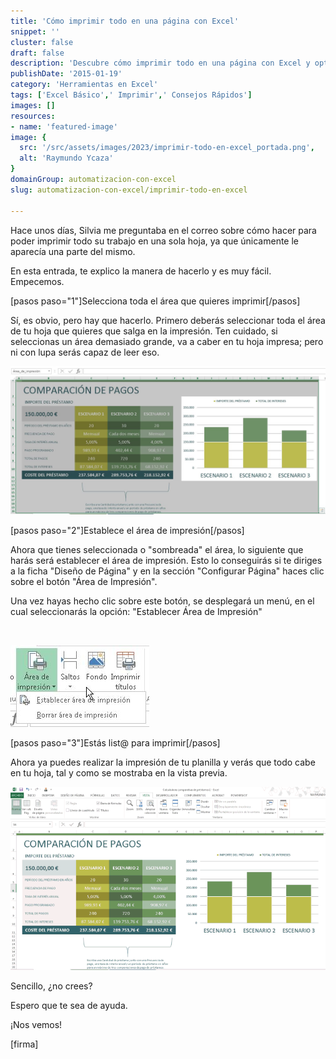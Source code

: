 ```yaml
---
title: 'Cómo imprimir todo en una página con Excel'
snippet: ''
cluster: false
draft: false 
description: 'Descubre cómo imprimir todo en una página con Excel y optimiza tus documentos.'
publishDate: '2015-01-19'
category: 'Herramientas en Excel'
tags: ['Excel Básico',' Imprimir',' Consejos Rápidos']
images: []
resources: 
- name: 'featured-image'
image: {
  src: '/src/assets/images/2023/imprimir-todo-en-excel_portada.png',
  alt: 'Raymundo Ycaza'
}
domainGroup: automatizacion-con-excel
slug: automatizacion-con-excel/imprimir-todo-en-excel

---
```


Hace unos días, Silvia me preguntaba en el correo sobre cómo hacer para poder imprimir todo su trabajo en una sola hoja, ya que únicamente le aparecía una parte del mismo.

En esta entrada, te explico la manera de hacerlo y es muy fácil. Empecemos.

\[pasos paso="1"\]Selecciona toda el área que quieres imprimir\[/pasos\]

Sí, es obvio, pero hay que hacerlo. Primero deberás seleccionar toda el área de tu hoja que quieres que salga en la impresión. Ten cuidado, si seleccionas un área demasiado grande, va a caber en tu hoja impresa; pero ni con lupa serás capaz de leer eso.

![Seleccionar Área de Impresión](images/20150119163132.jpg)

\[pasos paso="2"\]Establece el área de impresión\[/pasos\]

Ahora que tienes seleccionada o "sombreada" el área, lo siguiente que harás será establecer el área de impresión. Esto lo conseguirás si te diriges a la ficha "Diseño de Página" y en la sección "Configurar Página" haces clic sobre el botón "Área de Impresión".

Una vez hayas hecho clic sobre este botón, se desplegará un menú, en el cual seleccionarás la opción: "Establecer Área de Impresión"

 

![Establecer Área de Impresión](images/20150119161747.jpg)

\[pasos paso="3"\]Estás list@ para imprimir\[/pasos\]

Ahora ya puedes realizar la impresión de tu planilla y verás que todo cabe en tu hoja, tal y como se mostraba en la vista previa.

![Imprimir Todo en Excel](images/imprimir-todo-en-excel.gif)

Sencillo, ¿no crees?

Espero que te sea de ayuda.

¡Nos vemos!

\[firma\]
